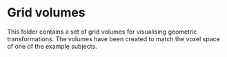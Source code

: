# Grid volumes
This folder contains a set of grid volumes for visualising geometric transformations. The volumes have been created to match the voxel space of one of the example subjects.
